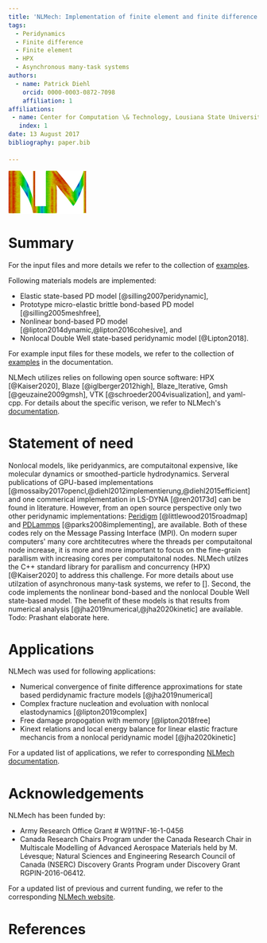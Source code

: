 ```yaml
---
title: 'NLMech: Implementation of finite element and finite difference approximation of Nonlocal models'
tags:
  - Peridynamics
  - Finite difference
  - Finite element
  - HPX
  - Asynchronous many-task systems
authors:
  - name: Patrick Diehl
    orcid: 0000-0003-0872-7098
    affiliation: 1
affiliations:
 - name: Center for Computation \& Technology, Lousiana State University 
   index: 1
date: 13 August 2017
bibliography: paper.bib

---
```


![NLMech's logo which shows the obtained damage of a peridynamic simulation.\label{fig:logo}](../assets/logo/logo_joss.png)

# Summary

For the input files and more details we refer to the collection of [examples](https://nonlocalmodels.github.io/examples/).

Following materials models are implemented:

* Elastic state-based PD model [@silling2007peridynamic],
* Prototype micro-elastic brittle bond-based PD model [@silling2005meshfree],
* Nonlinear bond-based PD model [@lipton2014dynamic,@lipton2016cohesive], and
* Nonlocal Double Well state-based peridynamic model [@Lipton2018].

For example input files for these models, we refer to the collection of [examples](https://nonlocalmodels.github.io/examples/) in the documentation.

NLMech utilizes relies on following open source software: HPX [@Kaiser2020], Blaze [@iglberger2012high], Blaze_Iterative, Gmsh [@geuzaine2009gmsh], VTK [@schroeder2004visualization], and yaml-cpp. For details 
about the specific verison, we refer to NLMech's [documentation](https://github.com/nonlocalmodels/NLMech#building).

# Statement of need

Nonlocal models, like peridyanmics, are computaitonal expensive, like molecular dynamics or smoothed-particle hydrodynamics. Serveral 
publications of GPU-based implementations [@mossaiby2017opencl,@diehl2012implementierung,@diehl2015efficient] and one commerical implementation in LS-DYNA [@ren20173d] can be found in literature. However, 
from an open source perspective only two other peridynamic implementations: [Peridigm](https://github.com/peridigm/peridigm) [@littlewood2015roadmap] and [PDLammps](https://lammps.sandia.gov/doc/pair_peri.html) [@parks2008implementing], are available. Both of these codes rely on the Message Passing Interface (MPI). On modern super computers' many core archtitecutres where the threads per computaitonal node increase, it is more and more important to focus on the fine-grain parallism with increasing cores per computaitonal nodes. NLMech utilzes the C++ standard library for parallism and concurrency (HPX) [@Kaiser2020] to address this challenge. For more details about use utilzation of asynchronous many-task systems, we refer to [].
Second, the code implements the nonlinear bond-based and the nonlocal Double Well state-based model. The benefit of these models is that results from numerical analysis [@jha2019numerical,@jha2020kinetic] are available. Todo: Prashant elaborate here.

# Applications 

NLMech was used for following applications:

* Numerical convergence of finite difference approximations for state based perdidynamic fracture
models [@jha2019numerical] 
* Complex fracture nucleation and evoluation with nonlocal elastodynamics [@lipton2019complex]
* Free damage propogation with memory [@lipton2018free] 
* Kinext relations and local energy balance for linear elastic fracture mechancis from a
nonlocal peridynamic model [@jha2020kinetic]

For a updated list of applications, we refer to corresponding [NLMech documentation](https://nonlocalmodels.github.io/publications/).

# Acknowledgements

NLMech has been funded by:

*  Army Research Office Grant # W911NF-16-1-0456
*  Canada Research Chairs Program under the Canada Research Chair in Multiscale Modelling of Advanced Aerospace Materials held by M. Lévesque; Natural Sciences and Engineering Research Council of Canada (NSERC) Discovery Grants Program under Discovery Grant RGPIN-2016-06412.

For a updated list of previous and current funding, we refer to the corresponding [NLMech website](https://github.com/nonlocalmodels/NLMech#acknowledgements).

# References
